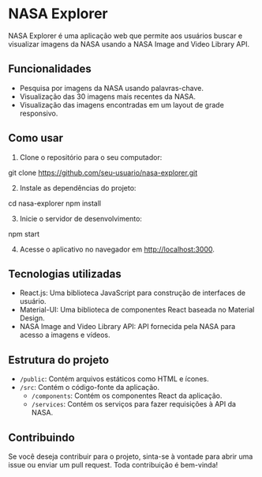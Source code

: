 # NASA Explorer

NASA Explorer é uma aplicação web que permite aos usuários buscar e visualizar imagens da NASA usando a NASA Image and Video Library API.

## Funcionalidades

- Pesquisa por imagens da NASA usando palavras-chave.
- Visualização das 30 imagens mais recentes da NASA.
- Visualização das imagens encontradas em um layout de grade responsivo.

## Como usar

1. Clone o repositório para o seu computador:

git clone https://github.com/seu-usuario/nasa-explorer.git

2. Instale as dependências do projeto:

cd nasa-explorer
npm install

3. Inicie o servidor de desenvolvimento:

npm start

4. Acesse o aplicativo no navegador em [http://localhost:3000](http://localhost:3000).

## Tecnologias utilizadas

- React.js: Uma biblioteca JavaScript para construção de interfaces de usuário.
- Material-UI: Uma biblioteca de componentes React baseada no Material Design.
- NASA Image and Video Library API: API fornecida pela NASA para acesso a imagens e vídeos.

## Estrutura do projeto

- `/public`: Contém arquivos estáticos como HTML e ícones.
- `/src`: Contém o código-fonte da aplicação.
  - `/components`: Contém os componentes React da aplicação.
  - `/services`: Contém os serviços para fazer requisições à API da NASA.

## Contribuindo

Se você deseja contribuir para o projeto, sinta-se à vontade para abrir uma issue ou enviar um pull request. Toda contribuição é bem-vinda!
